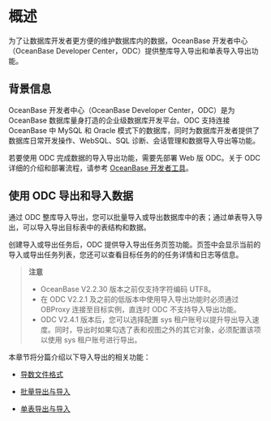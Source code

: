 # 概述

为了让数据库开发者更方便的维护数据库内的数据，OceanBase 开发者中心（OceanBase Developer Center，ODC）提供整库导入导出和单表导入导出功能。

## 背景信息

OceanBase 开发者中心（OceanBase Developer Center，ODC）是为 OceanBase 数据库量身打造的企业级数据库开发平台。ODC 支持连接 OceanBase 中 MySQL 和 Oracle 模式下的数据库，同时为数据库开发者提供了数据库日常开发操作、WebSQL、SQL 诊断、会话管理和数据导入导出等功能。

若要使用 ODC 完成数据的导入导出功能，需要先部署 Web 版 ODC。关于 ODC 详细的介绍和部署流程，请参考 [OceanBase 开发者工具](https://www.oceanbase.com/docs/enterprise/odc-doc-cn)。

## 使用 ODC 导出和导入数据

通过 ODC 整库导入导出，您可以批量导入或导出数据库中的表；通过单表导入导出，可以导入导出目标表中的表结构和数据。

创建导入或导出任务后，ODC 提供导入导出任务页签功能。页签中会显示当前的导入或导出任务列表，您还可以查看目标任务的的任务详情和日志等信息。

>**注意**
>
>* OceanBase V2.2.30 版本之前仅支持字符编码 UTF8。
>* 在 ODC V2.2.1 及之前的低版本中使用导入导出功能时必须通过 OBProxy 连接至目标实例，直连时 ODC 不支持导入导出功能。
>* ODC V2.4.1 版本后，您可以选择配置 sys 租户账号以提升导出导入速度。同时，导出时如果勾选了表和视图之外的其它对象，必须配置该项以使用 sys 租户账号进行导出。

本章节将分篇介绍以下导入导出的相关功能：

* [导数文件格式](../3.exporting-and-importing-data-using-odc/2.derivative-file-format.md)

* [批量导出与导入](../3.exporting-and-importing-data-using-odc/3.batch-export-and-import.md)

* [单表导出与导入](../3.exporting-and-importing-data-using-odc/4.single-table-export-and-import.md)
